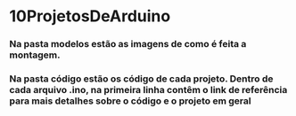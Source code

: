 # 10ProjetosDeArduino

### Na pasta modelos estão as imagens de como é feita a montagem.
### Na pasta código estão os código de cada projeto. Dentro de cada arquivo .ino, na primeira linha contêm o link de referência para mais detalhes sobre o código e o projeto em geral
